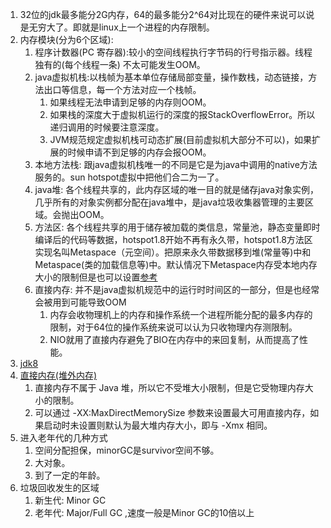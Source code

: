 1. 32位的jdk最多能分2G内存，64的最多能分2^64对比现在的硬件来说可以说是无穷大了。即就是linux上一个进程的内存限制。      
1. 内存模块(分为6个区域):       
    1. 程序计数器(PC 寄存器):较小的空间线程执行字节码的行号指示器。线程独有的(每个线程一条) 不太可能发生OOM。      
    1. java虚拟机栈:以栈帧为基本单位存储局部变量，操作数栈，动态链接，方法出口等信息，每一个方法对应一个栈帧。 
        1. 如果线程无法申请到足够的内存则OOM。   
        1. 如果栈的深度大于虚拟机运行的深度的报StackOverflowError。所以递归调用的时候要注意深度。      
        1. JVM规范规定虚拟机栈可动态扩展(目前虚拟机大部分不可以)，如果扩展的时候申请不到足够的内存会报OOM。     
    1. 本地方法栈: 跟java虚拟机栈唯一的不同是它是为java中调用的native方法服务的。sun hotspot虚拟中把他们合二为一了。          
    1. java堆: 各个线程共享的，此内存区域的唯一目的就是储存java对象实例，几乎所有的对象实例都分配在java堆中，是java垃圾收集器管理的主要区域。会抛出OOM。       
    1. 方法区: 各个线程共享的用于储存被加载的类信息，常量池，静态变量即时编译后的代码等数据，hotspot1.8开始不再有永久带，hotspot1.8方法区实现名叫Metaspace（元空间）。把原来永久带数据移到堆(常量等)中和Metaspace(类的加载信息等)中。默认情况下Metaspace内存受本地内存大小的限制但是也可以设置[参考](https://www.cnblogs.com/paddix/p/5309550.html)     
    1. 直接内存: 并不是java虚拟机规范中的运行时时间区的一部分，但是也经常会被用到可能导致OOM      
        1. 内存会收物理机上的内存和操作系统一个进程所能分配的最多内存的限制，对于64位的操作系统来说可以认为只收物理内存测限制。    
        1. NIO就用了直接内存避免了BIO在内存中的来回复制，从而提高了性能。    
1. [jdk8](https://blog.csdn.net/bruce128/article/details/79357870)     
1. [直接内存(堆外内存)](https://my.oschina.net/zjllovecode/blog/1853292)    
    1. 直接内存不属于 Java 堆，所以它不受堆大小限制，但是它受物理内存大小的限制。
    1. 可以通过 -XX:MaxDirectMemorySize 参数来设置最大可用直接内存，如果启动时未设置则默认为最大堆内存大小，即与 -Xmx 相同。    
1. 进入老年代的几种方式
    1. 空间分配担保，minorGC是survivor空间不够。
    1. 大对象。
    1. 到了一定的年龄。
1. 垃圾回收发生的区域
    1. 新生代: Minor GC
    1. 老年代: Major/Full GC ,速度一般是Minor GC的10倍以上
